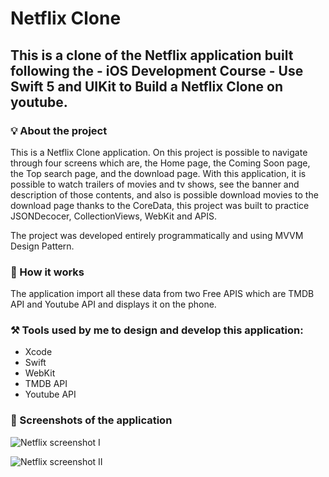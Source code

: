 # Netflix Clone

## This is a clone of the Netflix application built following the - iOS Development Course - Use Swift 5 and UIKit to Build a Netflix Clone on youtube.

### 💡 About the project 

This is a Netflix Clone application. 
On this project is possible to navigate through four screens which are, the Home page, the Coming Soon page, the Top search page, and the download page. With this application, it is possible to watch trailers of movies and tv shows, see the banner and description of those contents, and also is possible download movies to the download page thanks to the CoreData, this project was built to practice JSONDecocer, CollectionViews, WebKit and APIS.

The project was developed entirely programmatically and using MVVM Design Pattern.

### 🧐 How it works

The application import all these data from two Free APIS which are TMDB API and Youtube API and displays it on the phone.

### ⚒️ Tools used by me to design and develop this application:

- Xcode
- Swift
- WebKit
- TMDB API
- Youtube API 

### 📸 Screenshots of the application

![Netflix screenshot I](https://github.com/caiiocasttro/Netflix-Clone/assets/104564732/54a0c370-044e-49b7-9a35-bda7846a378f)

![Netflix screenshot II](https://github.com/caiiocasttro/Netflix-Clone/assets/104564732/1751615a-7a05-435b-830c-e71dc3349f58)

